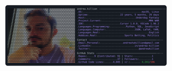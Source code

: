 <a href="https://github.com/AndrewKillion/AndrewKillion">
    <picture>
        <source media="(prefers-color-scheme: light)" srcset="https://raw.githubusercontent.com/AndrewKillion/AndrewKillion/main/light_mode.svg">
        <img alt="Andrew Killion's GitHub Profile README (inspired by Andrew6rant)" src="https://raw.githubusercontent.com/AndrewKillion/AndrewKillion/main/dark_mode.svg">
    </picture> 
</a>

